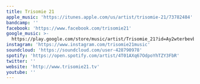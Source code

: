 ```yaml
---
title: Trisomie 21
apple_music: 'https://itunes.apple.com/us/artist/trisomie-21/73782484'
bandcamp: ''
facebook: 'https://www.facebook.com/trisomie21'
google_music: >-
  https://play.google.com/store/music/artist/Trisomie_21?id=Ay2wterbevbpeinams3qy4u5ycu
instagram: 'https://www.instagram.com/trisomie21music'
soundcloud: 'https://soundcloud.com/user-428790978'
spotify: 'https://open.spotify.com/artist/4T01AXq67OdpoYhTZY3FbR'
twitter: ''
website: 'http://www.trisomie21.tv'
youtube: ''
---
```

